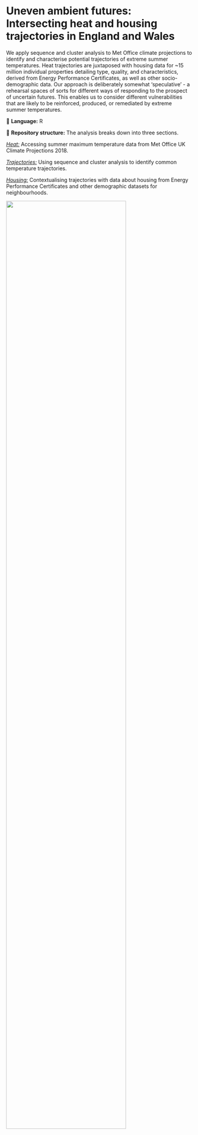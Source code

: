# Uneven ambient futures: Intersecting heat and housing trajectories in England and Wales
We apply sequence and cluster analysis to Met Office climate projections to identify and characterise potential trajectories of extreme summer temperatures. Heat trajectories are juxtaposed with housing data for ~15 million individual properties detailing type, quality, and characteristics, derived from Energy Performance Certificates, as well as other socio-demographic data. Our approach is deliberately somewhat ‘speculative’ - a rehearsal spaces of sorts for different ways of responding to the prospect of uncertain futures. This enables us to consider different vulnerabilities that are likely to be reinforced, produced, or remediated by extreme summer temperatures. 

💬 **Language:** R

🧱 **Repository structure:** 
The analysis breaks down into three sections.

*[Heat:](https://github.com/CaitHRobinson/heat-housing-trajectories/tree/main/heat)* Accessing summer maximum temperature data from Met Office UK Climate Projections 2018.

*[Trajectories:](https://github.com/CaitHRobinson/heat-housing-trajectories/tree/main/trajectories)* Using sequence and cluster analysis to identify common temperature trajectories.

*[Housing:](https://github.com/CaitHRobinson/heat-housing-trajectories/tree/main/housing)* Contextualising trajectories with data about housing from Energy Performance Certificates and other demographic datasets for neighbourhoods.

<img src="https://github.com/user-attachments/assets/a0c983ae-5bfb-4e56-b662-36bbab9348ea" width=80% height=80%>
